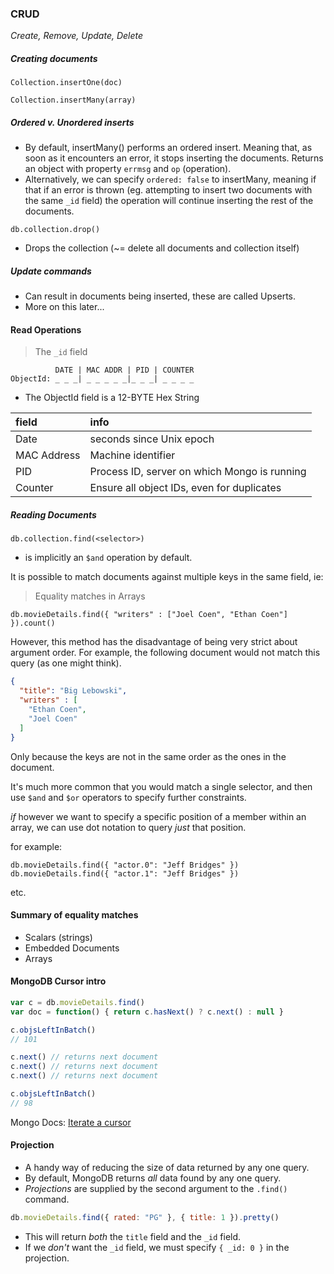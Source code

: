 ### CRUD

*Create, Remove, Update, Delete*

##### Creating documents

`Collection.insertOne(doc)`

`Collection.insertMany(array)`

##### Ordered v. Unordered inserts

- By default, insertMany() performs an ordered insert. Meaning that, as soon
as it encounters an error, it stops inserting the documents. Returns an object
with property `errmsg` and `op` (operation).
- Alternatively, we can specify `ordered: false` to insertMany, meaning if that
if an error is thrown (eg. attempting to insert two documents with the same `_id` field)
the operation will continue inserting the rest of the documents.


`db.collection.drop()`

- Drops the collection (~= delete all documents and collection itself)

##### Update commands

- Can result in documents being inserted, these are called Upserts.
- More on this later...

#### Read Operations

> The `_id` field

```
          DATE | MAC ADDR | PID | COUNTER
ObjectId: _ _ _| _ _ _ _ _|_ _ _| _ _ _ _
```

- The ObjectId field is a 12-BYTE Hex String

| field          | info           |
| :------------- | :------------- |
| Date           | seconds since Unix epoch       |
| MAC Address    | Machine identifier       |
| PID            | Process ID, server on which Mongo is running      |
| Counter        | Ensure all object IDs, even for duplicates       |

##### Reading Documents

`db.collection.find(<selector>)`
- <selector> is implicitly an `$and` operation by default.

It is possible to match documents against multiple keys in the same field, ie:

> Equality matches in Arrays

`db.movieDetails.find({ "writers" : ["Joel Coen", "Ethan Coen"] }).count()`

However, this method has the disadvantage of being very strict about argument order.
For example, the following document would not match this query (as one might think).

```json
{
  "title": "Big Lebowski",
  "writers" : [
    "Ethan Coen",
    "Joel Coen"
  ]
}
```

Only because the keys are not in the same order as the ones in the document.

It's much more common that you would match a single selector, and then use
`$and` and `$or` operators to specify further constraints.

*if* however we want to specify a specific position of a member within an
array, we can use dot notation to query _just_ that position.

for example:

`db.movieDetails.find({ "actor.0": "Jeff Bridges" })`
`db.movieDetails.find({ "actor.1": "Jeff Bridges" })`

etc.

#### Summary of equality matches

- Scalars (strings)
- Embedded Documents
- Arrays

#### MongoDB Cursor intro

```js
var c = db.movieDetails.find()
var doc = function() { return c.hasNext() ? c.next() : null }

c.objsLeftInBatch()
// 101

c.next() // returns next document
c.next() // returns next document
c.next() // returns next document

c.objsLeftInBatch()
// 98
```

Mongo Docs: [Iterate a cursor](https://docs.mongodb.com/manual/tutorial/iterate-a-cursor/)

#### Projection

- A handy way of reducing the size of data returned by any one query.
- By default, MongoDB returns _all_ data found by any one query.
- *Projections* are supplied by the second argument to the `.find()` command.

```js
db.movieDetails.find({ rated: "PG" }, { title: 1 }).pretty()
```

- This will return *both* the `title` field and the `_id` field.
- If we *don't* want the `_id` field, we must specify `{ _id: 0 }` in the projection.
